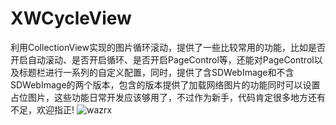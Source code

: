 # XWCycleView
利用CollectionView实现的图片循环滚动，提供了一些比较常用的功能，比如是否开启自动滚动、是否开启循环、是否开启PageControl等，还能对PageControl以及标题栏进行一系列的自定义配置，同时，提供了含SDWebImage和不含SDWebImage的两个版本，包含的版本提供了加载网络图片的功能同时可以设置占位图片，这些功能日常开发应该够用了，不过作为新手，代码肯定很多地方还有不足，欢迎指正!
![wazrx](http://wazrx.com/wp-content/uploads/2015/11/cycleViewGIF.gif)
